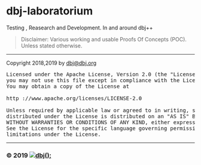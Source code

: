# dbj-laboratorium
Testing , Reasearch and Development. In and around  dbj++

> Disclaimer: Various working and usable Proofs Of Concepts (POC). Unless stated otherwise.

-------------------------------------

Copyright 2018,2019 by dbj@dbj.org
<pre>
Licensed under the Apache License, Version 2.0 (the "License");
you may not use this file except in compliance with the License.
You may obtain a copy of the License at

http ://www.apache.org/licenses/LICENSE-2.0

Unless required by applicable law or agreed to in writing, software
distributed under the License is distributed on an "AS IS" BASIS,
WITHOUT WARRANTIES OR CONDITIONS OF ANY KIND, either express or implied.
See the License for the specific language governing permissions and
limitations under the License.
</pre>
---------------------------------------------------------------------  

### &copy; 2019 [![dbj();](http://dbj.org/wp-content/uploads/2015/12/cropped-dbj-icon-e1486129719897.jpg)](http://www.dbj.org "dbj")  


